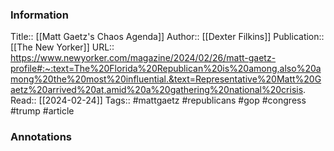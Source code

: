 
### Information
Title:: [[Matt Gaetz's Chaos Agenda]]
Author:: [[Dexter Filkins]]
Publication:: [[The New Yorker]]
URL:: https://www.newyorker.com/magazine/2024/02/26/matt-gaetz-profile#:~:text=The%20Florida%20Republican%20is%20among,also%20among%20the%20most%20influential.&text=Representative%20Matt%20Gaetz%20arrived%20at,amid%20a%20gathering%20national%20crisis.
Read:: [[2024-02-24]]
Tags:: #mattgaetz #republicans #gop #congress #trump 
#article

### Annotations
